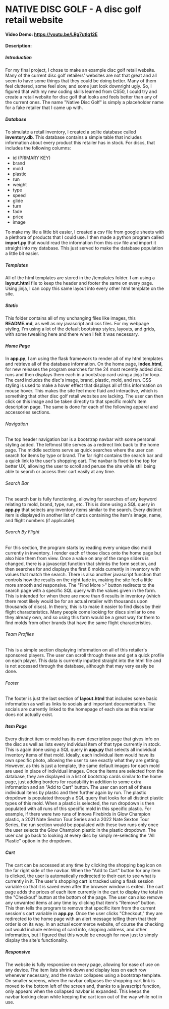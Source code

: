 # NATIVE DISC GOLF - A disc golf retail website
#### Video Demo:  <https://youtu.be/LRg7utIq12E>
#### Description:
##### Introduction
For my final project, I chose to make an example disc golf retail website.
Many of the current disc golf retailers' websites are not that great and all seem to have some things that they could be doing better.
Many of them feel cluttered, some feel slow, and some just look downright ugly.
So, I figured that with my new coding skills learned from CS50, I could try and create a retail website for disc golf that looks and feels better than any of the current ones.
The name "Native Disc Golf" is simply a placeholder name for a fake retailer that I came up with.

##### Database
To simulate a retail inventory, I created a sqlite database called **inventory.db**.
This database contains a simple table that includes information about every product this retailer has in stock.
For discs, that includes the following columns:
- id (PRIMARY KEY)
- brand
- mold
- plastic
- run
- weight
- type
- speed
- glide
- turn
- fade
- price
- image

To make my life a little bit easier, I created a csv file from google sheets with a plethora of products that I could use.
I then made a python program called **import.py** that would read the information from this csv file and import it straight into my database.
This just served to make the database population a little bit easier.

##### Templates
All of the html templates are stored in the /templates folder.
I am using a **layout.html** file to keep the header and footer the same on every page.
Using jinja, I can copy this same layout into every other html template on the site.

##### Static
This folder contains all of my unchanging files like images, this **README.md**, as well as my javascript and css files.
For my webpage styling, I'm using a lot of the default bootstrap styles, layouts, and grids, with some tweaking here and there when I felt it was necessary.

##### Home Page
In **app.py**, I am using the flask framework to render all of my html templates and retrieve all of the database information.
On the home page, **index.html**, for new releases the program searches for the 24 most recently added disc runs and then displays them each in a bootstrap card using a jinja for loop.
The card includes the disc's image, brand, plastic, mold, and run.
CSS styling is used to make a hover effect that displays all of this information on mouse hover.
This makes the site feel more fluid and interactive, which is something that other disc golf retail websites are lacking.
The user can then click on this image and be taken directly to that specific mold's item description page.
The same is done for each of the following apparel and accessories sections.

###### Navigation
The top header navigation bar is a bootstrap navbar with some personal styling added.
The leftmost title serves as a redirect link back to the home page.
The middle sections serve as quick searches where the user can search for items by type or brand.
The far right contains the search bar and a quick link to the user's shopping cart.
The navbar is fixed to the top for better UX, allowing the user to scroll and peruse the site while still being able to search or access their cart easily at any time.

###### Search Bar
The search bar is fully functioning, allowing for searches of any keyword relating to mold, brand, type, run, etc.
This is done using a SQL query in **app.py** that selects any inventory items similar to the search.
Every distinct item is displayed in another list of cards containing the item's image, name, and flight numbers (if applicable).

###### Search By Flight
For this section, the program starts by reading every unique disc mold currently in inventory.
I render each of those discs onto the home page but also hide them from view.
Once a value on any of the range sliders is changed, there is a javascript function that shrinks the form section, and then searches for and displays the first 6 molds currently in inventory with values that match the search.
There is also another javascript function that controls how the results on the right fade in, making the site feel a little more smooth and responsive.
The "Find More >" button redirects to the search page with a specific SQL query with the values given in the form.
This is intended for when there are more than 6 results in inventory (which there most likely would be for an actual retailer with thousands upon thousands of discs).
In theory, this is to make it easier to find discs by their flight characteristics.
Many people come looking for discs similar to one they already own, and so using this form would be a great way for them to find molds from other brands that have the same flight characteristics.

###### Team Profiles
This is a simple section displaying information on all of this retailer's sponsored players.
The user can scroll through these and get a quick profile on each player.
This data is currently inputted straight into the html file and is not accessed through the database, although that may very easily be done.

###### Footer
The footer is just the last section of **layout.html** that includes some basic information as well as links to socials and important documentation.
The socials are currently linked to the homepage of each site as this retailer does not actually exist.

##### Item Page
Every distinct item or mold has its own description page that gives info on the disc as well as lists every individual item of that type currently in stock.
This is again done using a SQL query in **app.py** that selects all individual inventory items of that mold.
Ideally, each individual item would have its own specific photo, allowing the user to see exactly what they are getting.
However, as this is just a template, the same default images for each mold are used in place of individual images.
Once the items are selected from the database, they are displayed in a list of bootstrap cards similar to the home page, just adding borders for readability in addition to some extra information and an "Add to Cart" button.
The user can sort all of these individual items by plastic and then further again by run.
The plastic dropdown is populated through a SQL query that looks for all distinct plastic types of this mold.
When a plastic is selected, the run dropdown is then populated with all runs of this specific mold in this specific plastic.
For example, if there were two runs of Innova Firebirds in Glow Champion plastic, a 2021 Nate Sexton Tour Series and a 2022 Nate Sexton Tour Series, the run section would be populated with these two runs only once the user selects the Glow Champion plastic in the plastic dropdown.
The user can go back to looking at every disc by simply re-selecting the "All Plastic" option in the dropdown.

##### Cart
The cart can be accessed at any time by clicking the shopping bag icon on the far right side of the navbar.
When the "Add to Cart" button for any item is clicked, the user is automatically redirected to their cart to see what is currently in it.
The user's shopping cart is tracked using a flask session variable so that it is saved even after the browser window is exited.
The cart page adds the prices of each item currently in the cart to display the total in the "Checkout" button at the bottom of the page.
The user can also remove any unwanted items at any time by clicking that item's "Remove" button.
This then tells the program to remove that specific item from the current session's cart variable in **app.py**.
Once the user clicks "Checkout," they are redirected to the home page with an alert message telling them that their order is on its way.
In an actual ecommerce website, of course the checking out would include entering of card info, shipping address, and other information, but I figured that this would be enough for now just to simply display the site's functionality.

##### Responsive
The website is fully responsive on every page, allowing for ease of use on any device.
The item lists shrink down and display less on each row whenever necessary, and the navbar collapses using a bootstrap template.
On smaller screens, when the navbar collpases the shopping cart link is moved to the bottom left of the screen and, thanks to a javascript function, only appears when the collapsed navbar is expanded.
This keeps the navbar looking clean while keeping the cart icon out of the way while not in use.